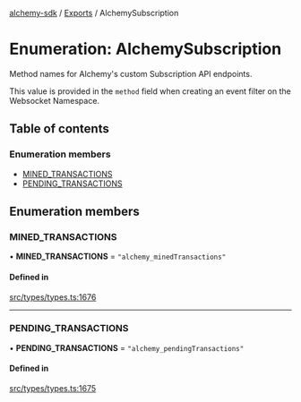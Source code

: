 [alchemy-sdk](../README.md) / [Exports](../modules.md) / AlchemySubscription

# Enumeration: AlchemySubscription

Method names for Alchemy's custom Subscription API endpoints.

This value is provided in the `method` field when creating an event filter on
the Websocket Namespace.

## Table of contents

### Enumeration members

- [MINED\_TRANSACTIONS](AlchemySubscription.md#mined_transactions)
- [PENDING\_TRANSACTIONS](AlchemySubscription.md#pending_transactions)

## Enumeration members

### MINED\_TRANSACTIONS

• **MINED\_TRANSACTIONS** = `"alchemy_minedTransactions"`

#### Defined in

[src/types/types.ts:1676](https://github.com/alchemyplatform/alchemy-sdk-js/blob/aeb51c8/src/types/types.ts#L1676)

___

### PENDING\_TRANSACTIONS

• **PENDING\_TRANSACTIONS** = `"alchemy_pendingTransactions"`

#### Defined in

[src/types/types.ts:1675](https://github.com/alchemyplatform/alchemy-sdk-js/blob/aeb51c8/src/types/types.ts#L1675)
